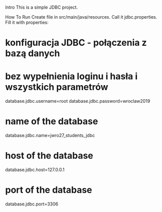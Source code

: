 Intro
This is a simple JDBC project.

How To Run
Create file in src/main/java/resources. Call it jdbc.properties. Fill it with properties:

# konfiguracja JDBC - połączenia z bazą danych
# bez wypełnienia loginu i hasła i wszystkich parametrów
database.jdbc.username=root
database.jdbc.password=wroclaw2019

# name of the database
database.jdbc.name=jwro27_students_jdbc

# host of the database
database.jdbc.host=127.0.0.1

# port of the database
database.jdbc.port=3306
